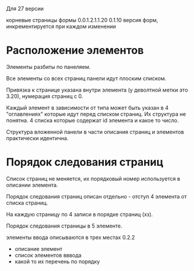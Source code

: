 Для 27 версии

корневые страницы формы
0.0.1.2.1.1.20
0.1.10 версия форм, инкрементируется при каждом изменении

# Расположение элементов
Элементы разбиты по панеляем.

Все элементы со всех страниц панели идут плоским списком.

Привязка к странице указана внутри элемента (у деволтной метки это 3.20), нумерация страниц с 0.

Каждый элемент в зависимости от типа может быть указан в 4 "оглавлениях" которые идут перед списком страниц.
Их структура не понятна. 4 списка которые содержат id элемента и какое то число.


Структура вложенной панели в части описания страниц и элементов практически идентична.




# Порядок следования страниц

Список страниц не меняется, их порядковый номер используется в описании элемента.

Порядок следования страниц описан отдельно - отступ 4 элемента от списка страниц.

На каждую страницу по 4 записи в порядке страниц (хз).

Порядок следования страницы в 5 элементе.




элементы ввода описываются в трех местах
0.2.2 
* описание элемент
* список элементов вввода
* какой то их перечень по порядку